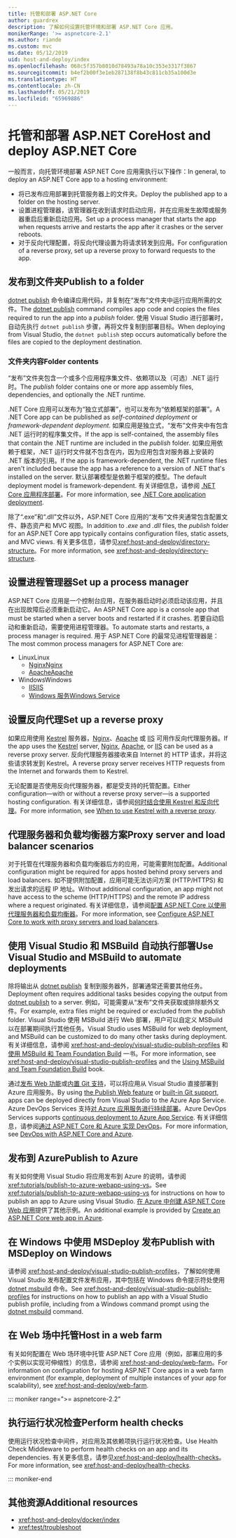 ```yaml
---
title: 托管和部署 ASP.NET Core
author: guardrex
description: 了解如何设置托管环境和部署 ASP.NET Core 应用。
monikerRange: '>= aspnetcore-2.1'
ms.author: riande
ms.custom: mvc
ms.date: 05/12/2019
uid: host-and-deploy/index
ms.openlocfilehash: 068c5f357b8010d78493a78a10c353e3317f3867
ms.sourcegitcommit: b4ef2b00f3e1eb287138f8b43c811cb35a100d3e
ms.translationtype: HT
ms.contentlocale: zh-CN
ms.lasthandoff: 05/21/2019
ms.locfileid: "65969886"
---
```

# <a name="host-and-deploy-aspnet-core"></a><span data-ttu-id="c5122-103">托管和部署 ASP.NET Core</span><span class="sxs-lookup"><span data-stu-id="c5122-103">Host and deploy ASP.NET Core</span></span>

<span data-ttu-id="c5122-104">一般而言，向托管环境部署 ASP.NET Core 应用需执行以下操作：</span><span class="sxs-lookup"><span data-stu-id="c5122-104">In general, to deploy an ASP.NET Core app to a hosting environment:</span></span>

* <span data-ttu-id="c5122-105">将已发布应用部署到托管服务器上的文件夹。</span><span class="sxs-lookup"><span data-stu-id="c5122-105">Deploy the published app to a folder on the hosting server.</span></span>
* <span data-ttu-id="c5122-106">设置进程管理器，该管理器在收到请求时启动应用，并在应用发生故障或服务器重启后重新启动应用。</span><span class="sxs-lookup"><span data-stu-id="c5122-106">Set up a process manager that starts the app when requests arrive and restarts the app after it crashes or the server reboots.</span></span>
* <span data-ttu-id="c5122-107">对于反向代理配置，将反向代理设置为将请求转发到应用。</span><span class="sxs-lookup"><span data-stu-id="c5122-107">For configuration of a reverse proxy, set up a reverse proxy to forward requests to the app.</span></span>

## <a name="publish-to-a-folder"></a><span data-ttu-id="c5122-108">发布到文件夹</span><span class="sxs-lookup"><span data-stu-id="c5122-108">Publish to a folder</span></span>

<span data-ttu-id="c5122-109">[dotnet publish](/dotnet/core/tools/dotnet-publish) 命令编译应用代码，并复制在“发布”文件夹中运行应用所需的文件。</span><span class="sxs-lookup"><span data-stu-id="c5122-109">The [dotnet publish](/dotnet/core/tools/dotnet-publish) command compiles app code and copies the files required to run the app into a *publish* folder.</span></span> <span data-ttu-id="c5122-110">使用 Visual Studio 进行部署时，自动先执行 `dotnet publish` 步骤，再将文件复制到部署目标。</span><span class="sxs-lookup"><span data-stu-id="c5122-110">When deploying from Visual Studio, the `dotnet publish` step occurs automatically before the files are copied to the deployment destination.</span></span>

### <a name="folder-contents"></a><span data-ttu-id="c5122-111">文件夹内容</span><span class="sxs-lookup"><span data-stu-id="c5122-111">Folder contents</span></span>

<span data-ttu-id="c5122-112">“发布”文件夹包含一个或多个应用程序集文件、依赖项以及（可选）.NET 运行时。</span><span class="sxs-lookup"><span data-stu-id="c5122-112">The *publish* folder contains one or more app assembly files, dependencies, and optionally the .NET runtime.</span></span>

<span data-ttu-id="c5122-113">.NET Core 应用可以发布为“独立式部署”，也可以发布为“依赖框架的部署”。</span><span class="sxs-lookup"><span data-stu-id="c5122-113">A .NET Core app can be published as *self-contained deployment* or *framework-dependent deployment*.</span></span> <span data-ttu-id="c5122-114">如果应用是独立式，“发布”文件夹中有包含 .NET 运行时的程序集文件。</span><span class="sxs-lookup"><span data-stu-id="c5122-114">If the app is self-contained, the assembly files that contain the .NET runtime are included in the *publish* folder.</span></span> <span data-ttu-id="c5122-115">如果应用依赖于框架，.NET 运行时文件就不包含在内，因为应用包含对服务器上安装的 .NET 版本的引用。</span><span class="sxs-lookup"><span data-stu-id="c5122-115">If the app is framework-dependent, the .NET runtime files aren't included because the app has a reference to a version of .NET that's installed on the server.</span></span> <span data-ttu-id="c5122-116">默认部署模型是依赖于框架的模型。</span><span class="sxs-lookup"><span data-stu-id="c5122-116">The default deployment model is framework-dependent.</span></span> <span data-ttu-id="c5122-117">有关详细信息，请参阅 [.NET Core 应用程序部署](/dotnet/core/deploying/)。</span><span class="sxs-lookup"><span data-stu-id="c5122-117">For more information, see [.NET Core application deployment](/dotnet/core/deploying/).</span></span>

<span data-ttu-id="c5122-118">除了“.exe”和“.dll”文件以外，ASP.NET Core 应用的“发布”文件夹通常包含配置文件、静态资产和 MVC 视图。</span><span class="sxs-lookup"><span data-stu-id="c5122-118">In addition to *.exe* and *.dll* files, the *publish* folder for an ASP.NET Core app typically contains configuration files, static assets, and MVC views.</span></span> <span data-ttu-id="c5122-119">有关更多信息，请参见<xref:host-and-deploy/directory-structure>。</span><span class="sxs-lookup"><span data-stu-id="c5122-119">For more information, see <xref:host-and-deploy/directory-structure>.</span></span>

## <a name="set-up-a-process-manager"></a><span data-ttu-id="c5122-120">设置进程管理器</span><span class="sxs-lookup"><span data-stu-id="c5122-120">Set up a process manager</span></span>

<span data-ttu-id="c5122-121">ASP.NET Core 应用是一个控制台应用，在服务器启动时必须启动该应用，并且在出现故障后必须重新启动它。</span><span class="sxs-lookup"><span data-stu-id="c5122-121">An ASP.NET Core app is a console app that must be started when a server boots and restarted if it crashes.</span></span> <span data-ttu-id="c5122-122">若要自动启动和重新启动，需要使用进程管理器。</span><span class="sxs-lookup"><span data-stu-id="c5122-122">To automate starts and restarts, a process manager is required.</span></span> <span data-ttu-id="c5122-123">用于 ASP.NET Core 的最常见进程管理器是：</span><span class="sxs-lookup"><span data-stu-id="c5122-123">The most common process managers for ASP.NET Core are:</span></span>

* <span data-ttu-id="c5122-124">Linux</span><span class="sxs-lookup"><span data-stu-id="c5122-124">Linux</span></span>
  * [<span data-ttu-id="c5122-125">Nginx</span><span class="sxs-lookup"><span data-stu-id="c5122-125">Nginx</span></span>](xref:host-and-deploy/linux-nginx)
  * [<span data-ttu-id="c5122-126">Apache</span><span class="sxs-lookup"><span data-stu-id="c5122-126">Apache</span></span>](xref:host-and-deploy/linux-apache)
* <span data-ttu-id="c5122-127">Windows</span><span class="sxs-lookup"><span data-stu-id="c5122-127">Windows</span></span>
  * [<span data-ttu-id="c5122-128">IIS</span><span class="sxs-lookup"><span data-stu-id="c5122-128">IIS</span></span>](xref:host-and-deploy/iis/index)
  * [<span data-ttu-id="c5122-129">Windows 服务</span><span class="sxs-lookup"><span data-stu-id="c5122-129">Windows Service</span></span>](xref:host-and-deploy/windows-service)

## <a name="set-up-a-reverse-proxy"></a><span data-ttu-id="c5122-130">设置反向代理</span><span class="sxs-lookup"><span data-stu-id="c5122-130">Set up a reverse proxy</span></span>

<span data-ttu-id="c5122-131">如果应用使用 [Kestrel](xref:fundamentals/servers/kestrel) 服务器，[Nginx](xref:host-and-deploy/linux-nginx)、[Apache](xref:host-and-deploy/linux-apache) 或 [IIS](xref:host-and-deploy/iis/index) 可用作反向代理服务器。</span><span class="sxs-lookup"><span data-stu-id="c5122-131">If the app uses the [Kestrel](xref:fundamentals/servers/kestrel) server, [Nginx](xref:host-and-deploy/linux-nginx), [Apache](xref:host-and-deploy/linux-apache), or [IIS](xref:host-and-deploy/iis/index) can be used as a reverse proxy server.</span></span> <span data-ttu-id="c5122-132">反向代理服务器接收来自 Internet 的 HTTP 请求，并将这些请求转发到 Kestrel。</span><span class="sxs-lookup"><span data-stu-id="c5122-132">A reverse proxy server receives HTTP requests from the Internet and forwards them to Kestrel.</span></span>

<span data-ttu-id="c5122-133">无论配置是否使用反向代理服务器，都是受支持的托管配置。</span><span class="sxs-lookup"><span data-stu-id="c5122-133">Either configuration&mdash;with or without a reverse proxy server&mdash;is a supported hosting configuration.</span></span> <span data-ttu-id="c5122-134">有关详细信息，请参阅[何时结合使用 Kestrel 和反向代理](xref:fundamentals/servers/kestrel#when-to-use-kestrel-with-a-reverse-proxy)。</span><span class="sxs-lookup"><span data-stu-id="c5122-134">For more information, see [When to use Kestrel with a reverse proxy](xref:fundamentals/servers/kestrel#when-to-use-kestrel-with-a-reverse-proxy).</span></span>

## <a name="proxy-server-and-load-balancer-scenarios"></a><span data-ttu-id="c5122-135">代理服务器和负载均衡器方案</span><span class="sxs-lookup"><span data-stu-id="c5122-135">Proxy server and load balancer scenarios</span></span>

<span data-ttu-id="c5122-136">对于托管在代理服务器和负载均衡器后方的应用，可能需要附加配置。</span><span class="sxs-lookup"><span data-stu-id="c5122-136">Additional configuration might be required for apps hosted behind proxy servers and load balancers.</span></span> <span data-ttu-id="c5122-137">如不提供附加配置，应用可能无法访问方案 (HTTP/HTTPS) 和发出请求的远程 IP 地址。</span><span class="sxs-lookup"><span data-stu-id="c5122-137">Without additional configuration, an app might not have access to the scheme (HTTP/HTTPS) and the remote IP address where a request originated.</span></span> <span data-ttu-id="c5122-138">有关详细信息，请参阅[配置 ASP.NET Core 以使用代理服务器和负载均衡器](xref:host-and-deploy/proxy-load-balancer)。</span><span class="sxs-lookup"><span data-stu-id="c5122-138">For more information, see [Configure ASP.NET Core to work with proxy servers and load balancers](xref:host-and-deploy/proxy-load-balancer).</span></span>

## <a name="use-visual-studio-and-msbuild-to-automate-deployments"></a><span data-ttu-id="c5122-139">使用 Visual Studio 和 MSBuild 自动执行部署</span><span class="sxs-lookup"><span data-stu-id="c5122-139">Use Visual Studio and MSBuild to automate deployments</span></span>

<span data-ttu-id="c5122-140">除将输出从 [dotnet publish](/dotnet/core/tools/dotnet-publish) 复制到服务器外，部署通常还需要其他任务。</span><span class="sxs-lookup"><span data-stu-id="c5122-140">Deployment often requires additional tasks besides copying the output from [dotnet publish](/dotnet/core/tools/dotnet-publish) to a server.</span></span> <span data-ttu-id="c5122-141">例如，可能需要从“发布”文件夹获取或排除额外文件。</span><span class="sxs-lookup"><span data-stu-id="c5122-141">For example, extra files might be required or excluded from the *publish* folder.</span></span> <span data-ttu-id="c5122-142">Visual Studio 使用 MSBuild 进行 Web 部署，用户可以自定义 MSBuild 以在部署期间执行其他任务。</span><span class="sxs-lookup"><span data-stu-id="c5122-142">Visual Studio uses MSBuild for web deployment, and MSBuild can be customized to do many other tasks during deployment.</span></span> <span data-ttu-id="c5122-143">有关详细信息，请参阅 <xref:host-and-deploy/visual-studio-publish-profiles> 和[使用 MSBuild 和 Team Foundation Build](http://msbuildbook.com/) 一书。</span><span class="sxs-lookup"><span data-stu-id="c5122-143">For more information, see <xref:host-and-deploy/visual-studio-publish-profiles> and the [Using MSBuild and Team Foundation Build](http://msbuildbook.com/) book.</span></span>

<span data-ttu-id="c5122-144">通过[发布 Web 功能](xref:tutorials/publish-to-azure-webapp-using-vs)或[内置 Git 支持](xref:host-and-deploy/azure-apps/azure-continuous-deployment)，可以将应用从 Visual Studio 直接部署到 Azure 应用服务。</span><span class="sxs-lookup"><span data-stu-id="c5122-144">By using [the Publish Web feature](xref:tutorials/publish-to-azure-webapp-using-vs) or [built-in Git support](xref:host-and-deploy/azure-apps/azure-continuous-deployment), apps can be deployed directly from Visual Studio to the Azure App Service.</span></span> <span data-ttu-id="c5122-145">Azure DevOps Services 支持[对 Azure 应用服务进行持续部署](/azure/devops/pipelines/targets/webapp)。</span><span class="sxs-lookup"><span data-stu-id="c5122-145">Azure DevOps Services supports [continuous deployment to Azure App Service](/azure/devops/pipelines/targets/webapp).</span></span> <span data-ttu-id="c5122-146">有关详细信息，请参阅[通过 ASP.NET Core 和 Azure 实现 DevOps](xref:azure/devops/index)。</span><span class="sxs-lookup"><span data-stu-id="c5122-146">For more information, see [DevOps with ASP.NET Core and Azure](xref:azure/devops/index).</span></span>

## <a name="publish-to-azure"></a><span data-ttu-id="c5122-147">发布到 Azure</span><span class="sxs-lookup"><span data-stu-id="c5122-147">Publish to Azure</span></span>

<span data-ttu-id="c5122-148">有关如何使用 Visual Studio 将应用发布到 Azure 的说明，请参阅 <xref:tutorials/publish-to-azure-webapp-using-vs>。</span><span class="sxs-lookup"><span data-stu-id="c5122-148">See <xref:tutorials/publish-to-azure-webapp-using-vs> for instructions on how to publish an app to Azure using Visual Studio.</span></span> <span data-ttu-id="c5122-149">[在 Azure 中创建 ASP.NET Core Web 应用](/azure/app-service/app-service-web-get-started-dotnet)提供了其他示例。</span><span class="sxs-lookup"><span data-stu-id="c5122-149">An additional example is provided by [Create an ASP.NET Core web app in Azure](/azure/app-service/app-service-web-get-started-dotnet).</span></span>

## <a name="publish-with-msdeploy-on-windows"></a><span data-ttu-id="c5122-150">在 Windows 中使用 MSDeploy 发布</span><span class="sxs-lookup"><span data-stu-id="c5122-150">Publish with MSDeploy on Windows</span></span>

<span data-ttu-id="c5122-151">请参阅 <xref:host-and-deploy/visual-studio-publish-profiles>，了解如何使用 Visual Studio 发布配置文件发布应用，其中包括在 Windows 命令提示符处使用 [dotnet msbuild](/dotnet/core/tools/dotnet-msbuild) 命令。</span><span class="sxs-lookup"><span data-stu-id="c5122-151">See <xref:host-and-deploy/visual-studio-publish-profiles> for instructions on how to publish an app with a Visual Studio publish profile, including from a Windows command prompt using the [dotnet msbuild](/dotnet/core/tools/dotnet-msbuild) command.</span></span>

## <a name="host-in-a-web-farm"></a><span data-ttu-id="c5122-152">在 Web 场中托管</span><span class="sxs-lookup"><span data-stu-id="c5122-152">Host in a web farm</span></span>

<span data-ttu-id="c5122-153">有关如何配置在 Web 场环境中托管 ASP.NET Core 应用（例如，部署应用的多个实例以实现可伸缩性）的信息，请参阅 <xref:host-and-deploy/web-farm>。</span><span class="sxs-lookup"><span data-stu-id="c5122-153">For information on configuration for hosting ASP.NET Core apps in a web farm environment (for example, deployment of multiple instances of your app for scalability), see <xref:host-and-deploy/web-farm>.</span></span>

::: moniker range=">= aspnetcore-2.2"

## <a name="perform-health-checks"></a><span data-ttu-id="c5122-154">执行运行状况检查</span><span class="sxs-lookup"><span data-stu-id="c5122-154">Perform health checks</span></span>

<span data-ttu-id="c5122-155">使用运行状况检查中间件，对应用及其依赖项执行运行状况检查。</span><span class="sxs-lookup"><span data-stu-id="c5122-155">Use Health Check Middleware to perform health checks on an app and its dependencies.</span></span> <span data-ttu-id="c5122-156">有关更多信息，请参见<xref:host-and-deploy/health-checks>。</span><span class="sxs-lookup"><span data-stu-id="c5122-156">For more information, see <xref:host-and-deploy/health-checks>.</span></span>

::: moniker-end

## <a name="additional-resources"></a><span data-ttu-id="c5122-157">其他资源</span><span class="sxs-lookup"><span data-stu-id="c5122-157">Additional resources</span></span>

* <xref:host-and-deploy/docker/index>
* <xref:test/troubleshoot>

